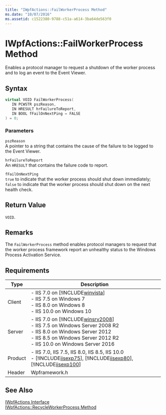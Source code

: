 ```yaml
---
title: "IWpfActions::FailWorkerProcess Method"
ms.date: "10/07/2016"
ms.assetid: c1522380-9788-c51a-a614-3ba64de563f0
---
```

# IWpfActions::FailWorkerProcess Method

Enables a protocol manager to request a shutdown of the worker process and to log an event to the Event Viewer.  
  
## Syntax  
  
```cpp  
virtual VOID FailWorkerProcess(  
   IN PCWSTR pszReason,  
   IN HRESULT hrFailureToReport,  
   IN BOOL fFailOnNextPing = FALSE  
) = 0;  
```  
  
### Parameters  

 `pszReason`  
 A pointer to a string that contains the cause of the failure to be logged to the Event Viewer.  
  
 `hrFailureToReport`  
 An `HRESULT` that contains the failure code to report.  
  
 `fFailOnNextPing`  
 `true` to indicate that the worker process should shut down immediately; `false` to indicate that the worker process should shut down on the next health check.  
  
## Return Value  

 `VOID`.  
  
## Remarks  

 The `FailWorkerProcess` method enables protocol managers to request that the worker process framework report an unhealthy status to the Windows Process Activation Service.  
  
## Requirements  
  
|Type|Description|  
|----------|-----------------|  
|Client|-   IIS 7.0 on [!INCLUDE[winvista](../../wmi-provider/includes/winvista-md.md)]<br />-   IIS 7.5 on Windows 7<br />-   IIS 8.0 on Windows 8<br />-   IIS 10.0 on Windows 10|  
|Server|-   IIS 7.0 on [!INCLUDE[winsrv2008](../../wmi-provider/includes/winsrv2008-md.md)]<br />-   IIS 7.5 on Windows Server 2008 R2<br />-   IIS 8.0 on Windows Server 2012<br />-   IIS 8.5 on Windows Server 2012 R2<br />-   IIS 10.0 on Windows Server 2016|  
|Product|-   IIS 7.0, IIS 7.5, IIS 8.0, IIS 8.5, IIS 10.0<br />-   [!INCLUDE[iisexp75](../../web-development-reference/native-code-api-reference/includes/iisexp75-md.md)], [!INCLUDE[iisexp80](../../web-development-reference/native-code-api-reference/includes/iisexp80-md.md)], [!INCLUDE[iisexp100](../../web-development-reference/native-code-api-reference/includes/iisexp100-md.md)]|  
|Header|Wpframework.h|  
  
## See Also  

 [IWpfActions Interface](../../web-development-reference/native-code-api-reference/iwpfactions-interface.md)   
 [IWpfActions::RecycleWorkerProcess Method](../../web-development-reference/native-code-api-reference/iwpfactions-recycleworkerprocess-method.md)
